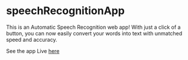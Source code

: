 # speechRecognitionApp
  This is an Automatic Speech Recognition web app! With just a click of a button, you can now easily convert your words into text with unmatched speed and accuracy.

See the app Live [here](https://github.com/suryathink/speechRecognitionApp)
